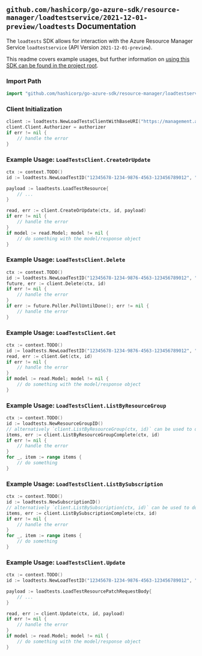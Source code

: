 
## `github.com/hashicorp/go-azure-sdk/resource-manager/loadtestservice/2021-12-01-preview/loadtests` Documentation

The `loadtests` SDK allows for interaction with the Azure Resource Manager Service `loadtestservice` (API Version `2021-12-01-preview`).

This readme covers example usages, but further information on [using this SDK can be found in the project root](https://github.com/hashicorp/go-azure-sdk/tree/main/docs).

### Import Path

```go
import "github.com/hashicorp/go-azure-sdk/resource-manager/loadtestservice/2021-12-01-preview/loadtests"
```


### Client Initialization

```go
client := loadtests.NewLoadTestsClientWithBaseURI("https://management.azure.com")
client.Client.Authorizer = authorizer
if err != nil {
	// handle the error
}
```


### Example Usage: `LoadTestsClient.CreateOrUpdate`

```go
ctx := context.TODO()
id := loadtests.NewLoadTestID("12345678-1234-9876-4563-123456789012", "example-resource-group", "loadTestValue")

payload := loadtests.LoadTestResource{
	// ...
}

read, err := client.CreateOrUpdate(ctx, id, payload)
if err != nil {
	// handle the error
}
if model := read.Model; model != nil {
	// do something with the model/response object
}
```


### Example Usage: `LoadTestsClient.Delete`

```go
ctx := context.TODO()
id := loadtests.NewLoadTestID("12345678-1234-9876-4563-123456789012", "example-resource-group", "loadTestValue")
future, err := client.Delete(ctx, id)
if err != nil {
	// handle the error
}
if err := future.Poller.PollUntilDone(); err != nil {
	// handle the error
}
```


### Example Usage: `LoadTestsClient.Get`

```go
ctx := context.TODO()
id := loadtests.NewLoadTestID("12345678-1234-9876-4563-123456789012", "example-resource-group", "loadTestValue")
read, err := client.Get(ctx, id)
if err != nil {
	// handle the error
}
if model := read.Model; model != nil {
	// do something with the model/response object
}
```


### Example Usage: `LoadTestsClient.ListByResourceGroup`

```go
ctx := context.TODO()
id := loadtests.NewResourceGroupID()
// alternatively `client.ListByResourceGroup(ctx, id)` can be used to do batched pagination
items, err := client.ListByResourceGroupComplete(ctx, id)
if err != nil {
	// handle the error
}
for _, item := range items {
	// do something
}
```


### Example Usage: `LoadTestsClient.ListBySubscription`

```go
ctx := context.TODO()
id := loadtests.NewSubscriptionID()
// alternatively `client.ListBySubscription(ctx, id)` can be used to do batched pagination
items, err := client.ListBySubscriptionComplete(ctx, id)
if err != nil {
	// handle the error
}
for _, item := range items {
	// do something
}
```


### Example Usage: `LoadTestsClient.Update`

```go
ctx := context.TODO()
id := loadtests.NewLoadTestID("12345678-1234-9876-4563-123456789012", "example-resource-group", "loadTestValue")

payload := loadtests.LoadTestResourcePatchRequestBody{
	// ...
}

read, err := client.Update(ctx, id, payload)
if err != nil {
	// handle the error
}
if model := read.Model; model != nil {
	// do something with the model/response object
}
```
